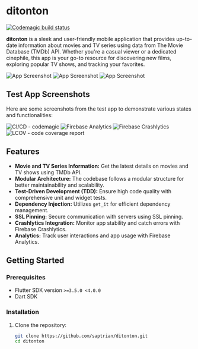 # ditonton

[![Codemagic build status](https://api.codemagic.io/apps/66d6c76e0becf10eb5ff9a3e/66d71580863a114583688a96/status_badge.svg)](https://codemagic.io/app/66d6c76e0becf10eb5ff9a3e/66d71580863a114583688a96/latest_build)

**ditonton** is a sleek and user-friendly mobile application that provides up-to-date information about movies and TV series using data from The Movie Database (TMDb) API. Whether you're a casual viewer or a dedicated cinephile, this app is your go-to resource for discovering new films, exploring popular TV shows, and tracking your favorites.

![App Screenshot](./assets/img/movie.png)
![App Screenshot](./assets/img/tv.png)
![App Screenshot](./assets/img/watchlist.png)

## Test App Screenshots

Here are some screenshots from the test app to demonstrate various states and functionalities:

![CI/CD - codemagic](./assets/img/cicd.png)
![Firebase Analytics](./assets/img/analytic.png)
![Firebase Crashlytics](./assets/img/crashlytic.png)
![LCOV - code coverage report](./assets/img/crashlytic.png)

## Features

- **Movie and TV Series Information:** Get the latest details on movies and TV shows using TMDb API.
- **Modular Architecture:** The codebase follows a modular structure for better maintainability and scalability.
- **Test-Driven Development (TDD):** Ensure high code quality with comprehensive unit and widget tests.
- **Dependency Injection:** Utilizes `get_it` for efficient dependency management.
- **SSL Pinning:** Secure communication with servers using SSL pinning.
- **Crashlytics Integration:** Monitor app stability and catch errors with Firebase Crashlytics.
- **Analytics:** Track user interactions and app usage with Firebase Analytics.

## Getting Started

### Prerequisites

- Flutter SDK version `>=3.5.0 <4.0.0`
- Dart SDK

### Installation

1. Clone the repository:

   ```bash
   git clone https://github.com/saptrian/ditonton.git
   cd ditonton
   ```
